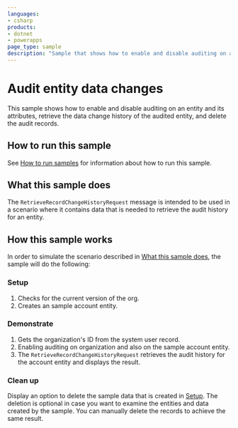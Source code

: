 ```yaml
---
languages:
- csharp
products:
- dotnet
- powerapps
page_type: sample
description: "Sample that shows how to enable and disable auditing on an entity and its attributes in Microsoft Dataverse. [SOAP]"
---
```


# Audit entity data changes

This sample shows how to enable and disable auditing on an entity and its attributes, retrieve the data change history of the audited entity, and delete the audit records.

## How to run this sample

See [How to run samples](https://github.com/microsoft/PowerApps-Samples/blob/master/cds/README.md) for information about how to run this sample.

## What this sample does

The `RetrieveRecordChangeHistoryRequest` message is intended to be used in a scenario where it contains data that is needed to retrieve the audit history for an entity.

## How this sample works

In order to simulate the scenario described in [What this sample does](#what-this-sample-does), the sample will do the following:

### Setup

1. Checks for the current version of the org.
2. Creates an sample account entity.

### Demonstrate

1. Gets the organization's ID from the system user record.
2. Enabling auditing on organization and also on the sample account entity.
3. The `RetrieveRecordChangeHistoryRequest` retrieves the audit history for the account entity and displays the result.

### Clean up

Display an option to delete the sample data that is created in [Setup](#setup). The deletion is optional in case you want to examine the entities and data created by the sample. You can manually delete the records to achieve the same result.
